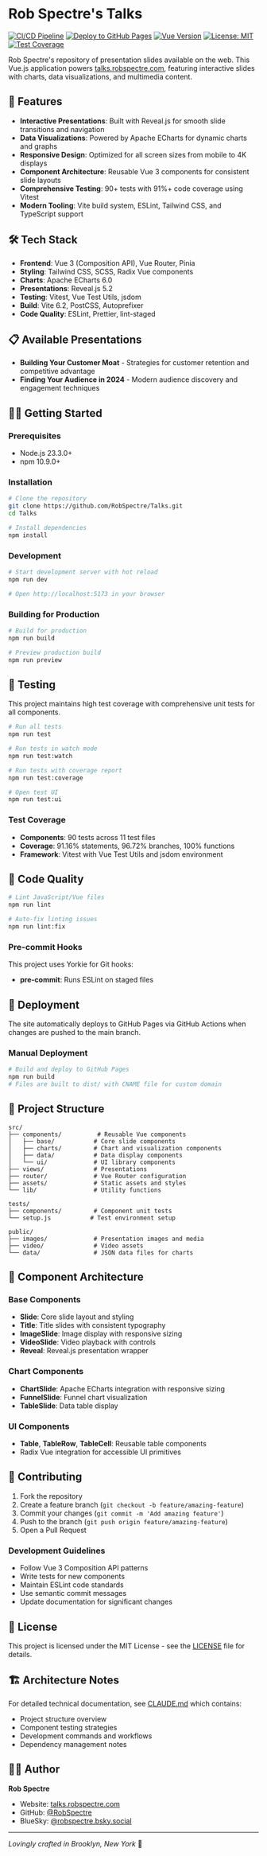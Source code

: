 # Rob Spectre's Talks 

[![CI/CD Pipeline](https://github.com/RobSpectre/Talks/actions/workflows/ci.yml/badge.svg)](https://github.com/RobSpectre/Talks/actions/workflows/ci.yml)
[![Deploy to GitHub Pages](https://github.com/RobSpectre/Talks/actions/workflows/deploy.yml/badge.svg)](https://github.com/RobSpectre/Talks/actions/workflows/deploy.yml)
[![Vue Version](https://img.shields.io/badge/Vue-3.5.13-4FC08D?style=flat&logo=vue.js&logoColor=white)](https://vuejs.org/)
[![License: MIT](https://img.shields.io/badge/License-MIT-yellow.svg)](https://opensource.org/licenses/MIT)
[![Test Coverage](https://img.shields.io/badge/Coverage-91.16%25-brightgreen.svg)](https://github.com/RobSpectre/Talks)

Rob Spectre's repository of presentation slides available on the web. This Vue.js application powers [talks.robspectre.com](https://talks.robspectre.com), featuring interactive slides with charts, data visualizations, and multimedia content.

## 🚀 Features

- **Interactive Presentations**: Built with Reveal.js for smooth slide transitions and navigation
- **Data Visualizations**: Powered by Apache ECharts for dynamic charts and graphs
- **Responsive Design**: Optimized for all screen sizes from mobile to 4K displays
- **Component Architecture**: Reusable Vue 3 components for consistent slide layouts
- **Comprehensive Testing**: 90+ tests with 91%+ code coverage using Vitest
- **Modern Tooling**: Vite build system, ESLint, Tailwind CSS, and TypeScript support

## 🛠️ Tech Stack

- **Frontend**: Vue 3 (Composition API), Vue Router, Pinia
- **Styling**: Tailwind CSS, SCSS, Radix Vue components
- **Charts**: Apache ECharts 6.0
- **Presentations**: Reveal.js 5.2
- **Testing**: Vitest, Vue Test Utils, jsdom
- **Build**: Vite 6.2, PostCSS, Autoprefixer
- **Code Quality**: ESLint, Prettier, lint-staged

## 📋 Available Presentations

- **Building Your Customer Moat** - Strategies for customer retention and competitive advantage
- **Finding Your Audience in 2024** - Modern audience discovery and engagement techniques  

## 🏃‍♂️ Getting Started

### Prerequisites

- Node.js 23.3.0+
- npm 10.9.0+

### Installation

```bash
# Clone the repository
git clone https://github.com/RobSpectre/Talks.git
cd Talks

# Install dependencies
npm install
```

### Development

```bash
# Start development server with hot reload
npm run dev

# Open http://localhost:5173 in your browser
```

### Building for Production

```bash
# Build for production
npm run build

# Preview production build
npm run preview
```

## 🧪 Testing

This project maintains high test coverage with comprehensive unit tests for all components.

```bash
# Run all tests
npm run test

# Run tests in watch mode
npm run test:watch

# Run tests with coverage report
npm run test:coverage

# Open test UI
npm run test:ui
```

### Test Coverage

- **Components**: 90 tests across 11 test files
- **Coverage**: 91.16% statements, 96.72% branches, 100% functions
- **Framework**: Vitest with Vue Test Utils and jsdom environment

## 🔧 Code Quality

```bash
# Lint JavaScript/Vue files
npm run lint

# Auto-fix linting issues
npm run lint:fix
```

### Pre-commit Hooks

This project uses Yorkie for Git hooks:
- **pre-commit**: Runs ESLint on staged files

## 🚀 Deployment

The site automatically deploys to GitHub Pages via GitHub Actions when changes are pushed to the main branch.

### Manual Deployment

```bash
# Build and deploy to GitHub Pages
npm run build
# Files are built to dist/ with CNAME file for custom domain
```

## 📁 Project Structure

```
src/
├── components/          # Reusable Vue components
│   ├── base/           # Core slide components
│   ├── charts/         # Chart and visualization components
│   ├── data/           # Data display components
│   └── ui/             # UI library components
├── views/              # Presentations 
├── router/             # Vue Router configuration
├── assets/             # Static assets and styles
└── lib/                # Utility functions

tests/
├── components/         # Component unit tests
└── setup.js           # Test environment setup

public/
├── images/             # Presentation images and media
├── video/              # Video assets
└── data/               # JSON data files for charts
```

## 🔧 Component Architecture

### Base Components
- **Slide**: Core slide layout and styling
- **Title**: Title slides with consistent typography
- **ImageSlide**: Image display with responsive sizing
- **VideoSlide**: Video playback with controls
- **Reveal**: Reveal.js presentation wrapper

### Chart Components  
- **ChartSlide**: Apache ECharts integration with responsive sizing
- **FunnelSlide**: Funnel chart visualization
- **TableSlide**: Data table display

### UI Components
- **Table**, **TableRow**, **TableCell**: Reusable table components
- Radix Vue integration for accessible UI primitives

## 🤝 Contributing

1. Fork the repository
2. Create a feature branch (`git checkout -b feature/amazing-feature`)
3. Commit your changes (`git commit -m 'Add amazing feature'`)
4. Push to the branch (`git push origin feature/amazing-feature`)
5. Open a Pull Request

### Development Guidelines

- Follow Vue 3 Composition API patterns
- Write tests for new components
- Maintain ESLint code standards
- Use semantic commit messages
- Update documentation for significant changes

## 📜 License

This project is licensed under the MIT License - see the [LICENSE](LICENSE) file for details.

## 🏗️ Architecture Notes

For detailed technical documentation, see [CLAUDE.md](CLAUDE.md) which contains:
- Project structure overview
- Component testing strategies  
- Development commands and workflows
- Dependency management notes

## 👨‍💻 Author

**Rob Spectre**
- Website: [talks.robspectre.com](https://talks.robspectre.com)
- GitHub: [@RobSpectre](https://github.com/RobSpectre)
- BlueSky: [@robspectre.bsky.social](https://bsky.app/profile/robspectre.bsky.social)

---

*Lovingly crafted in Brooklyn, New York* 🗽

